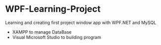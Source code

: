 # WPF-Learning-Project
Learning and creating first project window app with WPF.NET and MySQL

* XAMPP to manage DataBase
* Visual Microsoft Studio to building program 

